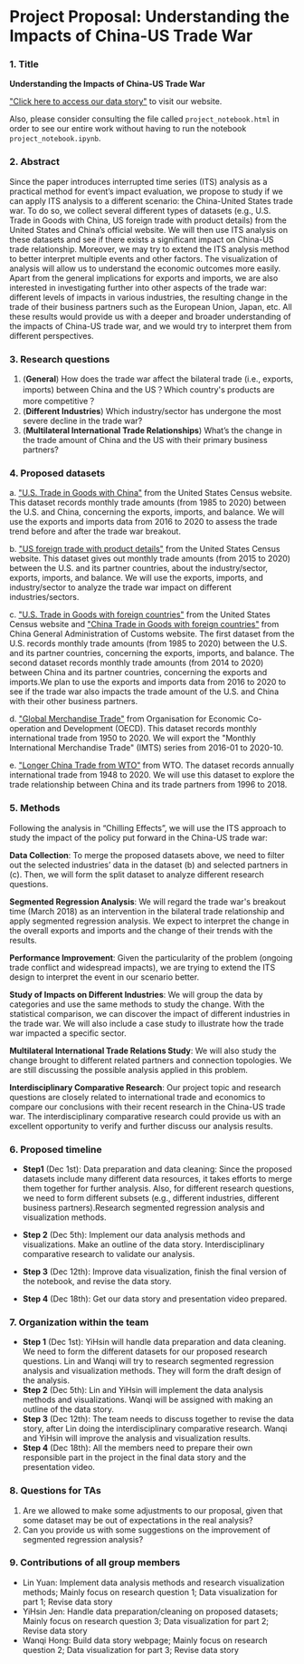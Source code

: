 # Project Proposal: Understanding the Impacts of China-US Trade War

### 1. Title 

**Understanding the Impacts of China-US Trade War**

["Click here to access our data story"](https://jenscode-trash.github.io/lovela-data-science-TradeWar/) to visit our website.

Also, please consider consulting the file called `project_notebook.html` in order to see our entire work without having to run the notebook `project_notebook.ipynb`.

### 2. Abstract

Since the paper introduces interrupted time series (ITS) analysis as a practical method for event’s impact evaluation, we propose to study if we can apply ITS analysis to a different scenario: the China-United States trade war. To do so, we collect several different types of datasets (e.g., U.S. Trade in Goods with China, US foreign trade with product details) from the United States and China’s official website. We will then use ITS analysis on these datasets and see if there exists a significant impact on China-US trade relationship. Moreover, we may try to extend the ITS analysis method to better interpret multiple events and other factors. The visualization of analysis will allow us to understand the economic outcomes more easily. Apart from the general implications for exports and imports, we are also interested in investigating further into other aspects of the trade war: different levels of impacts in various industries, the resulting change in the trade of their business partners such as the European Union, Japan, etc. All these results would provide us with a deeper and broader understanding of the impacts of China-US trade war, and we would try to interpret them from different perspectives.


### 3. Research questions

1. (**General**) How does the trade war affect the bilateral trade (i.e., exports, imports) between China and the US？Which country's products are more competitive？
2. (**Different Industries**) Which industry/sector has undergone the most severe decline in the trade war?
3. (**Multilateral International Trade Relationships**) What’s the change in the trade amount of China and the US with their primary business partners?



### 4. Proposed datasets

a. ["U.S. Trade in Goods with China"](https://www.census.gov/foreign-trade/balance/c5700.html) from the United States Census website. 
This dataset records monthly trade amounts (from 1985 to 2020) between the U.S. and China, concerning the exports, imports, and balance. We will use the exports and imports data from 2016 to 2020 to assess the trade trend before and after the trade war breakout.

b. ["US foreign trade with product details"](https://www.census.gov/foreign-trade/statistics/country/sitc/index.html) from the United States Census website.
This dataset gives out monthly trade amounts (from 2015 to 2020) between the U.S. and its partner countries, about the industry/sector, exports, imports, and balance. We will use the exports, imports, and industry/sector to analyze the trade war impact on different industries/sectors.

c. ["U.S. Trade in Goods with foreign countries"](https://www.census.gov/foreign-trade/statistics/country/index.html) from the United States Census website and ["China Trade in Goods with foreign countries"](http://www.customs.gov.cn/customs/302249/302274/302277/3227050/index.html) from China General Administration of Customs website. 
The first dataset from the U.S. records monthly trade amounts (from 1985 to 2020) between the U.S. and its partner countries, concerning the exports, imports, and balance. The second dataset records monthly trade amounts (from 2014 to 2020) between China and its partner countries, concerning the exports and imports.We plan to use the exports and imports data from 2016 to 2020 to see if the trade war also impacts the trade amount of the U.S. and China with their other business partners.

d. ["Global Merchandise Trade"](https://stats.oecd.org/Index.aspx?DataSetCode=MEI_TRD#) from Organisation for Economic Co-operation and Development (OECD).
This dataset records monthly international trade from 1950 to 2020. We will export the "Monthly International Merchandise Trade" (IMTS) series from 2016-01 to 2020-10.

e. ["Longer China Trade from WTO"](https://data.wto.org/) from WTO.
The dataset records annually international trade from 1948 to 2020. We will use this dataset to explore the trade relationship between China and its trade partners from 1996 to 2018.



### 5. Methods

Following the analysis in “Chilling Effects”, we will use the ITS approach to study the impact of the policy put forward in the China-US trade war:

**Data Collection**: To merge the proposed datasets above, we need to filter out the selected industries’ data in the dataset (b) and selected partners in (c). Then, we will form the split dataset to analyze different research questions.

**Segmented Regression Analysis**: We will regard the trade war's breakout time (March 2018) as an intervention in the bilateral trade relationship and apply segmented regression analysis. We expect to interpret the change in the overall exports and imports and the change of their trends with the results.

**Performance Improvement**: Given the particularity of the problem (ongoing trade conflict and widespread impacts), we are trying to extend the ITS design to interpret the event in our scenario better.

**Study of Impacts on Different Industries**: We will group the data by categories and use the same methods to study the change. With the statistical comparison, we can discover the impact of different industries in the trade war. We will also include a case study to illustrate how the trade war impacted a specific sector.

**Multilateral International Trade Relations Study**: We will also study the change brought to different related partners and connection topologies. We are still discussing the possible analysis applied in this problem.

**Interdisciplinary Comparative Research**: Our project topic and research questions are closely related to international trade and economics to compare our conclusions with their recent research in the China-US trade war. The interdisciplinary comparative research could provide us with an excellent opportunity to verify and further discuss our analysis results.



### 6. Proposed timeline

- **Step1** (Dec 1st):  Data preparation and data cleaning: Since the proposed datasets include many different data resources, it takes efforts to merge them together for further analysis. Also, for different research questions, we need to form different subsets (e.g., different industries, different business partners).Research segmented regression analysis and visualization methods.

- **Step 2** (Dec 5th): Implement our data analysis methods and visualizations. Make an outline of the data story. Interdisciplinary comparative research to validate our analysis. 

- **Step 3** (Dec 12th):  Improve data visualization, finish the final version of the notebook, and revise the data story.

- **Step 4** (Dec 18th):  Get our data story and presentation video prepared.	



### 7. Organization within the team

- **Step 1** (Dec 1st): YiHsin will handle data preparation and data cleaning. We need to form the different datasets for our proposed research questions. Lin and Wanqi will try to research segmented regression analysis and visualization methods. They will form the draft design of the analysis.
- **Step 2** (Dec 5th): Lin and YiHsin will implement the data analysis methods and visualizations. Wanqi will be assigned with making an outline of the data story.
- **Step 3** (Dec 12th): The team needs to discuss together to revise the data story, after Lin doing the interdisciplinary comparative research. Wanqi and YiHsin will improve the analysis and visualization results.
- **Step 4** (Dec 18th): All the members need to prepare their own responsible part in the project in the final data story and the presentation video.



### 8. Questions for TAs

1. Are we allowed to make some adjustments to our proposal, given that some dataset may be out of expectations in the real analysis?
2. Can you provide us with some suggestions on the improvement of segmented regression analysis?



### 9. Contributions of all group members

- Lin Yuan: Implement data analysis methods and research visualization methods; Mainly focus on research question 1; Data visualization for part 1; Revise data story
- YiHsin Jen: Handle data preparation/cleaning on proposed datasets; Mainly focus on research question 3; Data visualization for part 2; Revise data story
- Wanqi Hong: Build data story webpage; Mainly focus on research question 2; Data visualization for part 3; Revise data story
